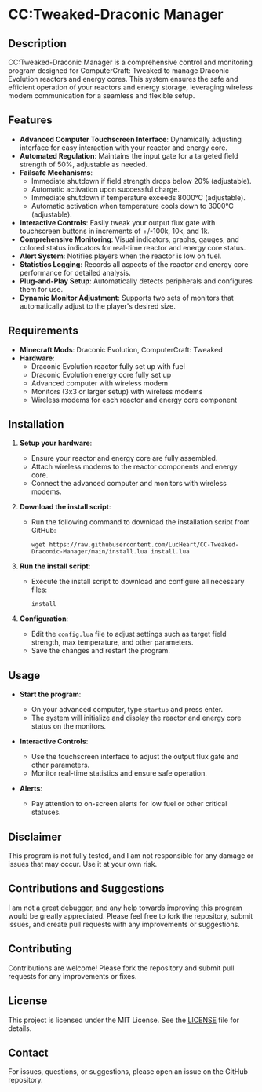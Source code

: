 # CC:Tweaked-Draconic Manager

## Description

CC:Tweaked-Draconic Manager is a comprehensive control and monitoring program designed for ComputerCraft: Tweaked to manage Draconic Evolution reactors and energy cores. This system ensures the safe and efficient operation of your reactors and energy storage, leveraging wireless modem communication for a seamless and flexible setup.

## Features

- **Advanced Computer Touchscreen Interface**: Dynamically adjusting interface for easy interaction with your reactor and energy core.
- **Automated Regulation**: Maintains the input gate for a targeted field strength of 50%, adjustable as needed.
- **Failsafe Mechanisms**:
  - Immediate shutdown if field strength drops below 20% (adjustable).
  - Automatic activation upon successful charge.
  - Immediate shutdown if temperature exceeds 8000°C (adjustable).
  - Automatic activation when temperature cools down to 3000°C (adjustable).
- **Interactive Controls**: Easily tweak your output flux gate with touchscreen buttons in increments of +/-100k, 10k, and 1k.
- **Comprehensive Monitoring**: Visual indicators, graphs, gauges, and colored status indicators for real-time reactor and energy core status.
- **Alert System**: Notifies players when the reactor is low on fuel.
- **Statistics Logging**: Records all aspects of the reactor and energy core performance for detailed analysis.
- **Plug-and-Play Setup**: Automatically detects peripherals and configures them for use.
- **Dynamic Monitor Adjustment**: Supports two sets of monitors that automatically adjust to the player's desired size.

## Requirements

- **Minecraft Mods**: Draconic Evolution, ComputerCraft: Tweaked
- **Hardware**:
  - Draconic Evolution reactor fully set up with fuel
  - Draconic Evolution energy core fully set up
  - Advanced computer with wireless modem
  - Monitors (3x3 or larger setup) with wireless modems
  - Wireless modems for each reactor and energy core component

## Installation

1. **Setup your hardware**:
   - Ensure your reactor and energy core are fully assembled.
   - Attach wireless modems to the reactor components and energy core.
   - Connect the advanced computer and monitors with wireless modems.

2. **Download the install script**:
   - Run the following command to download the installation script from GitHub:
     ```shell
     wget https://raw.githubusercontent.com/LucHeart/CC-Tweaked-Draconic-Manager/main/install.lua install.lua
     ```

3. **Run the install script**:
   - Execute the install script to download and configure all necessary files:
     ```shell
     install
     ```

4. **Configuration**:
   - Edit the `config.lua` file to adjust settings such as target field strength, max temperature, and other parameters.
   - Save the changes and restart the program.

## Usage

- **Start the program**:
  - On your advanced computer, type `startup` and press enter.
  - The system will initialize and display the reactor and energy core status on the monitors.

- **Interactive Controls**:
  - Use the touchscreen interface to adjust the output flux gate and other parameters.
  - Monitor real-time statistics and ensure safe operation.

- **Alerts**:
  - Pay attention to on-screen alerts for low fuel or other critical statuses.

## Disclaimer

This program is not fully tested, and I am not responsible for any damage or issues that may occur. Use it at your own risk.

## Contributions and Suggestions

I am not a great debugger, and any help towards improving this program would be greatly appreciated. Please feel free to fork the repository, submit issues, and create pull requests with any improvements or suggestions.

## Contributing

Contributions are welcome! Please fork the repository and submit pull requests for any improvements or fixes.

## License

This project is licensed under the MIT License. See the [LICENSE](LICENSE) file for details.

## Contact

For issues, questions, or suggestions, please open an issue on the GitHub repository.
